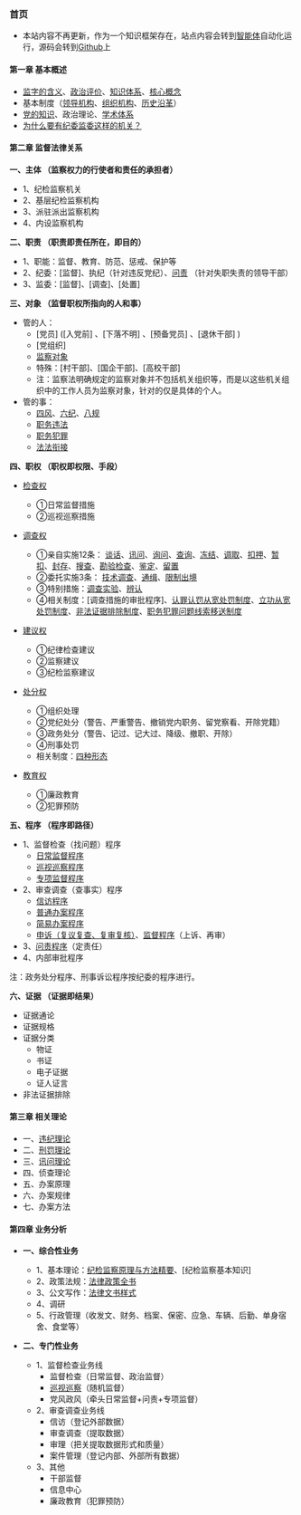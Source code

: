 ### 首页

- 本站内容不再更新，作为一个知识框架存在，站点内容会转到[智能体](https://www.coze.cn/store/agent/7381021210202652723?bot_id=true)自动化运行，源码会转到[Github](https://xtjeyvc.github.io/)上



#### 第一章 基本概述
- [监字的含义](home/jian.md)、[政治评价](home/zheng-zhi-ping-jia.md)、[知识体系](home/zhi-shi-ti-xi.md)、[核心概念](home/he-xin-gai-nian.md)
- 基本制度（[领导机构](home/ji-ben-zhi-du.md)、[组织机构](home/ji-ben-zhi-du.md)、[历史沿革](home/li-shi-yan-ge.md)）
- [党的知识](home/dang.md)、政治理论、[学术体系](home/xue-shu.md)
- [为什么要有纪委监委这样的机关？](home/why.md)

#### 第二章 监督法律关系

**一、主体 （监察权力的行使者和责任的承担者）**

- 1、纪检监察机关 
- 2、基层纪检监察机构
- 3、派驻派出监察机构
- 4、内设监察机构

**二、职责 （职责即责任所在，即目的）**

- 1、职能：监督、教育、防范、惩戒、保护等
- 2、纪委：[监督]、执纪（针对违反党纪）、[问责](home/wen-ze.md) （针对失职失责的领导干部）
- 3、监委：[监督]、[调查]、[处置]

**三、对象 （监督职权所指向的人和事）**

- 管的人：
  - [党员]   ([入党前] 、[下落不明] 、[预备党员] 、[退休干部] )
  - [党组织]
  - [监察对象](home/jian-cha-dui-xiang.md) 
  - 特殊：[村干部]、[国企干部]、[高校干部]
  - 注：监察法明确规定的监察对象并不包括机关组织等，而是以这些机关组织中的工作人员为监察对象，针对的仅是具体的个人。
- 管的事：
  - [四风](doc/4feng/index.md)、[六纪](doc/6ji/index.md)、[八规](doc/8gui/index.md)
  - [职务违法](doc/zhiwuweifa/index.md)
  - [职务犯罪](doc/zhiwufanzui/index.md)
  - [法法衔接](doc/fafaxianjie/index.md)

**四、职权 （职权即权限、手段）**

- [检查权](home/jian-cha-quan.md)
     - ①日常监督措施 
     - ②巡视巡察措施

- [调查权](home/diao-cha-quan.md)
     - ①亲自实施12条： [谈话](home/tan-hua.md)、[讯问](home/xun-wen.md)、[询问](home/xun-wen-2.md)、[查询](home/cha-xun.md)、[冻结](home/dong-jie.md)、[调取](home/diao-qu.md)、[扣押](home/diao-qu.md)、[暂扣](home/zhan-kou.md)、[封存](home/feng-cun.md)、[搜查](home/sou-cha.md)、[勘验检查](home/kan-yan.md)、[鉴定](home/jian-ding.md)、[留置](home/liu-zhi.md) 
     - ②委托实施3条： [技术调查](home/ji-shu-diao-cha.md)、[通缉](home/tong-ji.md)、[限制出境](home/xian-zhi-chu-jing.md) 
     - ③特别措施：[调查实验](home/diao-cha-shi-yan.md)、[辨认](home/bian-ren.md)
     - ④相关制度：[调查措施的审批程序]、[认罪认罚从宽处罚制度](home/ren-zui-ren-fa.md)、[立功从宽处罚制度](home/li-gong-cong-kuan.md)、[非法证据排除制度](home/fei-fa-zheng-ju.md)、[职务犯罪问题线索移送制度](home/xian-suo-yi-song.md)

- [建议权](home/jian-yi-quan.md)
     - ①纪律检查建议
     - ②监察建议
     - ③纪检监察建议

- [处分权](home/chu-fen-quan.md)
     - ①组织处理
     - ②党纪处分（警告、严重警告、撤销党内职务、留党察看、开除党籍） 
     - ③政务处分（警告、记过、记大过、降级、撤职、开除）
     - ④刑事处罚
     - 相关制度：[四种形态](home/si-zhong-xing-tai.md)
     
- [教育权](home/jiao-yu-quan.md)
     - ①廉政教育
     - ②犯罪预防

**五、程序 （程序即路径）**

- 1、监督检查（找问题）程序 
     - [日常监督程序](home/ri-chang-jian-du-cheng-xu.md)
     - [巡视巡察程序](home/xun-shi-xun-cha-cheng-xu.md)
     - [专项监督程序](home/zhuan-xiang-jian-du.md)
- 2、审查调查（查事实）程序 
    - [信访程序](home/xin-fang-cheng-xu.md)	
    - [普通办案程序](home/pu-tong-cheng-xu.md)
    - [简易办案程序](home/jian-yi-cheng-xu.md)
    - [申诉（复议复查、复审复核）](home/fu-cha-fu-he-cheng-xu.md)、[监督程序](home/jian-du-cheng-xu.md)（上诉、再审）
- 3、[问责程序](home/wen-ze-cheng-xu.md)（定责任）
- 4、内部审批程序

注：政务处分程序、刑事诉讼程序按纪委的程序进行。

**六、证据 （证据即结果）**     

- 证据通论
- 证据规格
- 证据分类
	- 物证
	- 书证
	- 电子证据
	- 证人证言
- 非法证据排除  

#### 第三章 相关理论

- 一、[违纪理论](home/wei-ji.md)
- 二、[刑罚理论](home/xing-fa.md)
- 三、[讯问理论](home/xun-wen-li-lun.md)
- 四、侦查理论
- 五、办案原理
- 六、办案规律
- 七、办案方法

#### 第四章 业务分析

- **一、综合性业务**

  - 1、基本理论：[纪检监察原理与方法精要](home/ji-jian-yuan-li.md)、[纪检监察基本知识]
  - 2、政策法规：[法律政策全书](home/fa-lv-zheng-ce.md)
  - 3、公文写作：[法律文书样式](home/wen-shu.md)
  - 4、调研
  - 5、行政管理（收发文、财务、档案、保密、应急、车辆、后勤、单身宿舍、食堂等）

- **二、专门性业务**

  - 1、监督检查业务线
    - 监督检查（日常监督、政治监督）
    - [巡视巡察](doc/xunshixuncha/index.md)（随机监督）
    - 党风政风（牵头日常监督+问责+专项监督）
  - 2、审查调查业务线
    - 信访（登记外部数据）
    - 审查调查（提取数据）
    - 审理（把关提取数据形式和质量）
    - 案件管理（登记内部、外部所有数据）
  - 3、其他
    - 干部监督
    - 信息中心
    - 廉政教育（犯罪预防）
  
